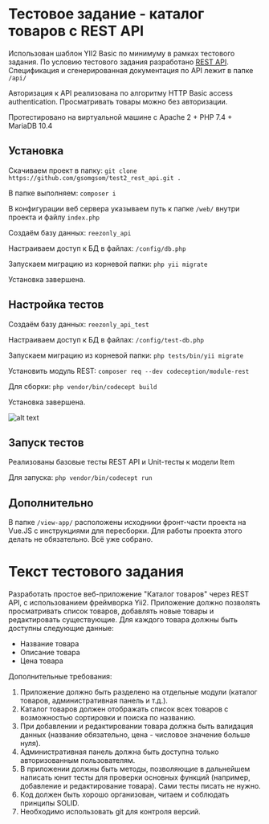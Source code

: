 # Тестовое задание - каталог товаров с REST API
Использован шаблон YII2 Basic по минимуму в рамках тестового задания.
По условию тестового задания разработано [REST API](https://app.swaggerhub.com/apis-docs/ZHELNEEN/Reezonly-test-API/1.0.0).
Спецификация и сгенерированная документация по API лежит в папке `/api/`

Авторизация к API реализована по алгоритму HTTP Basic access authentication.
Просматривать товары можно без авторизации.

Протестировано на виртуальной машине с Apache 2 + PHP 7.4 + MariaDB 10.4

## Установка
Скачиваем проект в папку:
`git clone https://github.com/gsomgsom/test2_rest_api.git .`

В папке выполняем:
`composer i`

В конфигурации веб сервера указываем путь к папке `/web/` внутри проекта и файлу `index.php`

Создаём базу данных:
`reezonly_api`

Настраиваем доступ к БД в файлах:
`/config/db.php`

Запускаем миграцию из корневой папки:
`php yii migrate`

Установка завершена.

## Настройка тестов
Создаём базу данных:
`reezonly_api_test`

Настраиваем доступ к БД в файлах:
`/config/test-db.php`

Запускаем миграцию из корневой папки:
`php tests/bin/yii migrate`

Установить модуль REST:
`composer req --dev codeception/module-rest`

Для сборки:
`php vendor/bin/codecept build`

Установка завершена.

![alt text](screenshot.png "screenshot")

## Запуск тестов
Реализованы базовые тесты REST API и Unit-тесты к модели Item

Для запуска:
`php vendor/bin/codecept run`

## Дополнительно
В папке `/view-app/` расположены исходники фронт-части проекта на Vue.JS с инструкциями для пересборки.
Для работы проекта этого делать не обязательно. Всё уже собрано.

# Текст тестового задания
Разработать простое веб-приложение "Каталог товаров" через REST API, с использованием фреймворка Yii2. Приложение должно позволять просматривать список товаров, добавлять новые товары и редактировать существующие.
Для каждого товара должны быть доступны следующие данные:

- Название товара
- Описание товара
- Цена товара

Дополнительные требования:

1. Приложение должно быть разделено на отдельные модули (каталог товаров, административная панель и т.д.).
2. Каталог товаров должен отображать список всех товаров с возможностью сортировки и поиска по названию.
3. При добавлении и редактировании товара должна быть валидация данных (название обязательно, цена - числовое значение больше нуля).
4. Административная панель должна быть доступна только авторизованным пользователям.
5. В приложении должны быть методы, позволяющие в дальнейшем написать юнит тесты для проверки основных функций (например, добавление и редактирование товара). Сами тесты писать не нужно.
6. Код должен быть хорошо организован, читаем и соблюдать принципы SOLID.
7. Необходимо использовать git для контроля версий.
